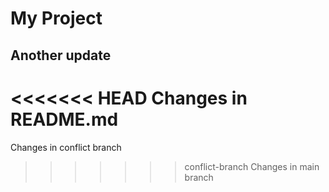 # My Project
## Another update
<<<<<<< HEAD
Changes in README.md
=======
Changes in conflict branch
>>>>>>> conflict-branch
Changes in main branch
